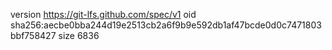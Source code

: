 version https://git-lfs.github.com/spec/v1
oid sha256:aecbe0bba244d19e2513cb2a6f9b9e592db1af47bcde0d0c7471803bbf758427
size 6836
